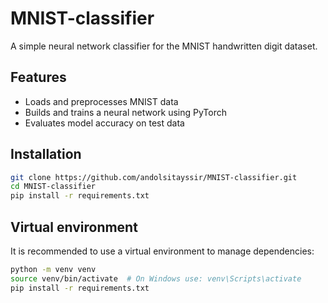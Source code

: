 # MNIST-classifier
A simple neural network classifier for the MNIST handwritten digit dataset.

## Features
- Loads and preprocesses MNIST data
- Builds and trains a neural network using PyTorch
- Evaluates model accuracy on test data

## Installation
```bash
git clone https://github.com/andolsitayssir/MNIST-classifier.git
cd MNIST-classifier
pip install -r requirements.txt
```


## Virtual environment
It is recommended to use a virtual environment to manage dependencies:
```bash
python -m venv venv
source venv/bin/activate  # On Windows use: venv\Scripts\activate
pip install -r requirements.txt
```


